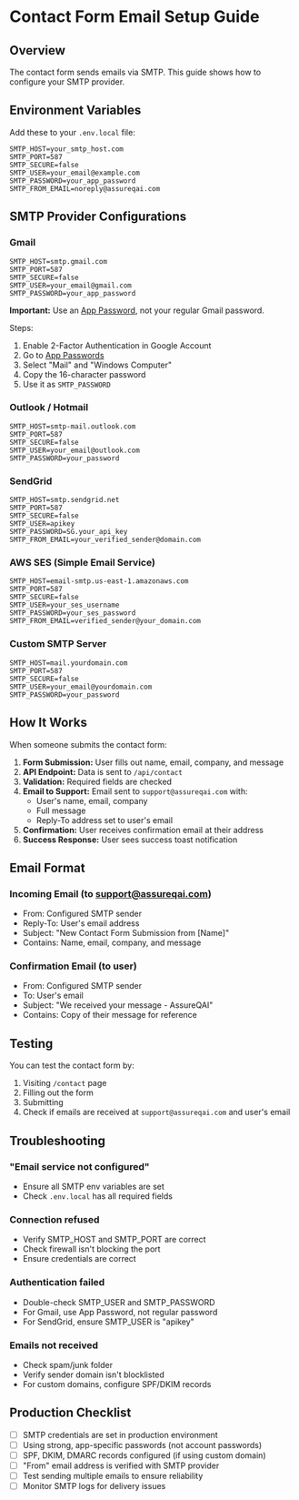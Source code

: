 # Contact Form Email Setup Guide

## Overview
The contact form sends emails via SMTP. This guide shows how to configure your SMTP provider.

## Environment Variables

Add these to your `.env.local` file:

```env
SMTP_HOST=your_smtp_host.com
SMTP_PORT=587
SMTP_SECURE=false
SMTP_USER=your_email@example.com
SMTP_PASSWORD=your_app_password
SMTP_FROM_EMAIL=noreply@assureqai.com
```

## SMTP Provider Configurations

### Gmail
```env
SMTP_HOST=smtp.gmail.com
SMTP_PORT=587
SMTP_SECURE=false
SMTP_USER=your_email@gmail.com
SMTP_PASSWORD=your_app_password
```

**Important:** Use an [App Password](https://support.google.com/accounts/answer/185833), not your regular Gmail password.

Steps:
1. Enable 2-Factor Authentication in Google Account
2. Go to [App Passwords](https://myaccount.google.com/apppasswords)
3. Select "Mail" and "Windows Computer"
4. Copy the 16-character password
5. Use it as `SMTP_PASSWORD`

### Outlook / Hotmail
```env
SMTP_HOST=smtp-mail.outlook.com
SMTP_PORT=587
SMTP_SECURE=false
SMTP_USER=your_email@outlook.com
SMTP_PASSWORD=your_password
```

### SendGrid
```env
SMTP_HOST=smtp.sendgrid.net
SMTP_PORT=587
SMTP_SECURE=false
SMTP_USER=apikey
SMTP_PASSWORD=SG.your_api_key
SMTP_FROM_EMAIL=your_verified_sender@domain.com
```

### AWS SES (Simple Email Service)
```env
SMTP_HOST=email-smtp.us-east-1.amazonaws.com
SMTP_PORT=587
SMTP_SECURE=false
SMTP_USER=your_ses_username
SMTP_PASSWORD=your_ses_password
SMTP_FROM_EMAIL=verified_sender@your_domain.com
```

### Custom SMTP Server
```env
SMTP_HOST=mail.yourdomain.com
SMTP_PORT=587
SMTP_SECURE=false
SMTP_USER=your_email@yourdomain.com
SMTP_PASSWORD=your_password
```

## How It Works

When someone submits the contact form:

1. **Form Submission:** User fills out name, email, company, and message
2. **API Endpoint:** Data is sent to `/api/contact`
3. **Validation:** Required fields are checked
4. **Email to Support:** Email sent to `support@assureqai.com` with:
   - User's name, email, company
   - Full message
   - Reply-To address set to user's email
5. **Confirmation:** User receives confirmation email at their address
6. **Success Response:** User sees success toast notification

## Email Format

### Incoming Email (to support@assureqai.com)
- From: Configured SMTP sender
- Reply-To: User's email address
- Subject: "New Contact Form Submission from [Name]"
- Contains: Name, email, company, and message

### Confirmation Email (to user)
- From: Configured SMTP sender
- To: User's email
- Subject: "We received your message - AssureQAI"
- Contains: Copy of their message for reference

## Testing

You can test the contact form by:
1. Visiting `/contact` page
2. Filling out the form
3. Submitting
4. Check if emails are received at `support@assureqai.com` and user's email

## Troubleshooting

### "Email service not configured"
- Ensure all SMTP env variables are set
- Check `.env.local` has all required fields

### Connection refused
- Verify SMTP_HOST and SMTP_PORT are correct
- Check firewall isn't blocking the port
- Ensure credentials are correct

### Authentication failed
- Double-check SMTP_USER and SMTP_PASSWORD
- For Gmail, use App Password, not regular password
- For SendGrid, ensure SMTP_USER is "apikey"

### Emails not received
- Check spam/junk folder
- Verify sender domain isn't blocklisted
- For custom domains, configure SPF/DKIM records

## Production Checklist

- [ ] SMTP credentials are set in production environment
- [ ] Using strong, app-specific passwords (not account passwords)
- [ ] SPF, DKIM, DMARC records configured (if using custom domain)
- [ ] "From" email address is verified with SMTP provider
- [ ] Test sending multiple emails to ensure reliability
- [ ] Monitor SMTP logs for delivery issues
